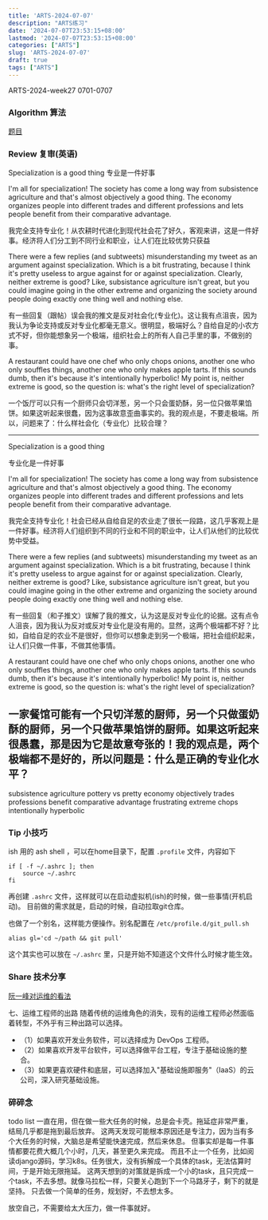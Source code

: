 ```yaml
---
title: 'ARTS-2024-07-07'
description: "ARTS练习"
date: '2024-07-07T23:53:15+08:00'
lastmod: '2024-07-07T23:53:15+08:00'
categories: ["ARTS"]
slug: 'ARTS-2024-07-07'
draft: true
tags: ["ARTS"]
---
```


ARTS-2024-week27
0701-0707

### Algorithm 算法

[题目](https://leetcode.cn/problems/merge-sorted-array/description/?envType=study-plan-v2&envId=top-interview-150)


### Review 复审(英语)

Specialization is a good thing
专业是一件好事

I'm all for specialization! The society has come a long way from subsistence agriculture and that's almost objectively a good thing. The economy organizes people into different trades and different professions and lets people benefit from their comparative advantage.

我完全支持专业化！从农耕时代进化到现代社会花了好久，客观来讲，这是一件好事。经济将人们分工到不同行业和职业，让人们在比较优势只获益

There were a few replies (and subtweets) misunderstanding my tweet as an argument against specialization. Which is a bit frustrating, because I think it's pretty useless to argue against for or against specialization. Clearly, neither extreme is good? Like, subsistance agriculture isn't great, but you could imagine going in the other extreme and organizing the society around people doing exactly one thing well and nothing else.

有一些回复（跟帖）误会我的推文是反对社会化(专业化)。这让我有点沮丧，因为我认为争论支持或反对专业化都毫无意义。很明显，极端好么？自给自足的小农方式不好，但你能想象另一个极端，组织社会上的所有人自己手里的事，不做别的事。

A restaurant could have one chef who only chops onions, another one who only souffles things, another one who only makes apple tarts. If this sounds dumb, then it's because it's intentionally hyperbolic! My point is, neither extreme is good, so the question is: what's the right level of specialization?

一个饭厅可以只有一个厨师只会切洋葱，另一个只会蛋奶酥，另一位只做苹果馅饼。如果这听起来很蠢，因为这事故意歪曲事实的。我的观点是，不要走极端。所以，问题来了：什么样社会化（专业化）比较合理？


---

Specialization is a good thing

专业化是一件好事

I'm all for specialization! The society has come a long way from subsistence agriculture and that's almost objectively a good thing. The economy organizes people into different trades and different professions and lets people benefit from their comparative advantage.

我完全支持专业化！社会已经从自给自足的农业走了很长一段路，这几乎客观上是一件好事。经济将人们组织到不同的行业和不同的职业中，让人们从他们的比较优势中受益。

There were a few replies (and subtweets) misunderstanding my tweet as an argument against specialization. Which is a bit frustrating, because I think it's pretty useless to argue against for or against specialization. Clearly, neither extreme is good? Like, subsistance agriculture isn't great, but you could imagine going in the other extreme and organizing the society around people doing exactly one thing well and nothing else.

有一些回复（和子推文）误解了我的推文，认为这是反对专业化的论据。这有点令人沮丧，因为我认为反对或反对专业化是没有用的。显然，这两个极端都不好？比如，自给自足的农业不是很好，但你可以想象走到另一个极端，把社会组织起来，让人们只做一件事，不做其他事情。

A restaurant could have one chef who only chops onions, another one who only souffles things, another one who only makes apple tarts. If this sounds dumb, then it's because it's intentionally hyperbolic! My point is, neither extreme is good, so the question is: what's the right level of specialization?

一家餐馆可能有一个只切洋葱的厨师，另一个只做蛋奶酥的厨师，另一个只做苹果馅饼的厨师。如果这听起来很愚蠢，那是因为它是故意夸张的！我的观点是，两个极端都不是好的，所以问题是：什么是正确的专业化水平？
---

subsistence agriculture
pottery vs pretty
economy
objectively
trades
professions
benefit
comparative advantage
frustrating
extreme
chops
intentionally hyperbolic

### Tip 小技巧
ish 用的 ash shell ，可以在home目录下，配置 `.profile` 文件，内容如下

```shell
if [ -f ~/.ashrc ]; then
    source ~/.ashrc
fi
```

再创建 `.ashrc` 文件，这样就可以在启动虚拟机(ish)的时候，做一些事情(开机启动)。
目前做的需求就是，启动的时候，自动拉取git仓库。

也做了一个别名，这样能方便操作。别名配置在 `/etc/profile.d/git_pull.sh`

```shell
alias gl='cd ~/path && git pull'
```

这个其实也可以放在 `~/.ashrc` 里，只是开始不知道这个文件什么时候才能生效。

### Share 技术分享

[阮一峰对运维的看法](https://www.ruanyifeng.com/blog/2023/03/platform-engineering.html)

七、运维工程师的出路
随着传统的运维角色的消失，现有的运维工程师必然面临着转型，不外乎有三种出路可以选择。

- （1）如果喜欢开发业务软件，可以选择成为 DevOps 工程师。
- （2）如果喜欢开发平台软件，可以选择做平台工程，专注于基础设施的整合。
- （3）如果更喜欢硬件和底层，可以选择加入"基础设施即服务"（IaaS）的云公司，深入研究基础设施。

### 碎碎念

todo list 一直在用，但在做一些大任务的时候，总是会卡壳。拖延症非常严重，结局几乎都是拖到最后放弃。
这两天发现可能根本原因还是专注力，因为当有多个大任务的时候，大脑总是希望能快速完成，然后来休息。
但事实却是每一件事情都要花费大概几个小时，几天，甚至更久来完成。
而且不止一个任务，比如阅读django源码，学习k8s。任务很大，没有拆解成一个具体的task，无法估算时间，于是开始无限拖延。
这两天想到的对策就是拆成一个小的task，且只完成一个task，不去多想。就像马拉松一样，只要关心跑到下一个马路牙子，剩下的就是坚持。
只去做一个简单的任务，规划好，不去想太多。

放空自己，不需要给太大压力，做一件事就好。


